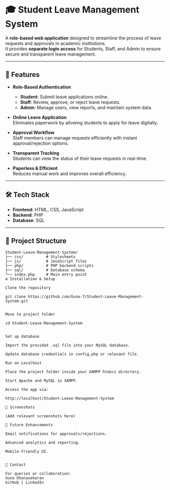 # 🎓 Student Leave Management System

A **role-based web application** designed to streamline the process of leave requests and approvals in academic institutions.  
It provides **separate login access** for Students, Staff, and Admin to ensure secure and transparent leave management.

---

## 📌 Features

- **Role-Based Authentication**  
  - **Student**: Submit leave applications online.  
  - **Staff**: Review, approve, or reject leave requests.  
  - **Admin**: Manage users, view reports, and maintain system data.  

- **Online Leave Application**  
  Eliminates paperwork by allowing students to apply for leave digitally.

- **Approval Workflow**  
  Staff members can manage requests efficiently with instant approval/rejection options.

- **Transparent Tracking**  
  Students can view the status of their leave requests in real-time.

- **Paperless & Efficient**  
  Reduces manual work and improves overall efficiency.

---

## 🛠 Tech Stack

- **Frontend**: HTML, CSS, JavaScript  
- **Backend**: PHP  
- **Database**: SQL  

---

## 📂 Project Structure

```plaintext
Student-Leave-Management-System/
├── css/          # Stylesheets
├── js/           # JavaScript files
├── php/          # PHP backend scripts
├── sql/          # Database schema
└── index.php     # Main entry point
⚙️ Installation & Setup

Clone the repository

git clone https://github.com/Guna-7/Student-Leave-Management-System.git


Move to project folder

cd Student-Leave-Management-System


Set up database

Import the provided .sql file into your MySQL database.

Update database credentials in config.php or relevant file.

Run on Localhost

Place the project folder inside your XAMPP htdocs directory.

Start Apache and MySQL in XAMPP.

Access the app via:

http://localhost/Student-Leave-Management-System

📸 Screenshots

(Add relevant screenshots here)

🚀 Future Enhancements

Email notifications for approvals/rejections.

Advanced analytics and reporting.

Mobile-friendly UI.


📧 Contact

For queries or collaboration:
Guna Dhanasekaran
GitHub | LinkedIn
